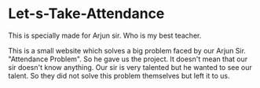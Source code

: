 # Let-s-Take-Attendance
This is specially made for Arjun sir. Who is my best teacher.

This is a small website which solves a big problem faced by our Arjun Sir. "Attendance Problem". So he gave us the project. It doesn't mean that our sir doesn't know anything. Our sir is very talented but he wanted to see our talent. So they did not solve this problem themselves but left it to us.
